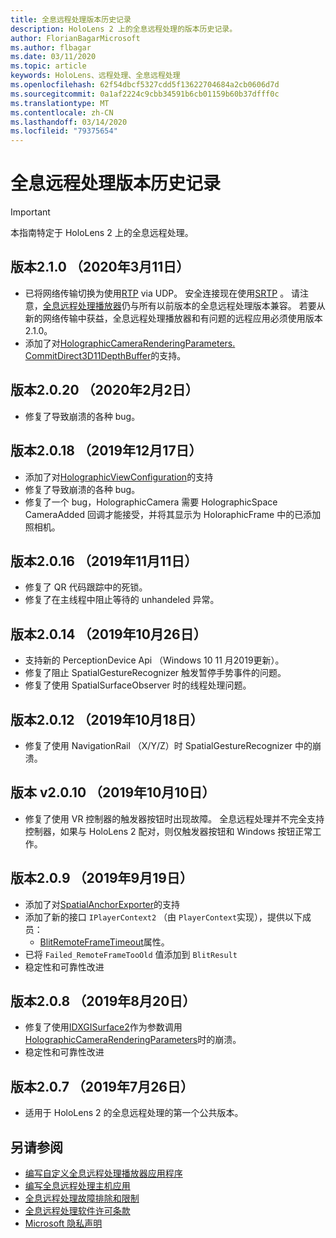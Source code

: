 ```yaml
---
title: 全息远程处理版本历史记录
description: HoloLens 2 上的全息远程处理的版本历史记录。
author: FlorianBagarMicrosoft
ms.author: flbagar
ms.date: 03/11/2020
ms.topic: article
keywords: HoloLens、远程处理、全息远程处理
ms.openlocfilehash: 62f54dbcf5327cdd5f13622704684a2cb0606d7d
ms.sourcegitcommit: 0a1af2224c9cbb34591b6cb01159b60b37dfff0c
ms.translationtype: MT
ms.contentlocale: zh-CN
ms.lasthandoff: 03/14/2020
ms.locfileid: "79375654"
---
```

# <a name="holographic-remoting-version-history"></a>全息远程处理版本历史记录

> [!IMPORTANT]
> 本指南特定于 HoloLens 2 上的全息远程处理。

## 版本2.1.0 （2020年3月11日）<a name="v2.1.0"></a>
* 已将网络传输切换为使用[RTP](https://en.wikipedia.org/wiki/Real-time_Transport_Protocol) via UDP。 安全连接现在使用[SRTP](https://en.wikipedia.org/wiki/Secure_Real-time_Transport_Protocol) 。 请注意，[全息远程处理播放器](holographic-remoting-player.md)仍与所有以前版本的全息远程处理版本兼容。 若要从新的网络传输中获益，全息远程处理播放器和有问题的远程应用必须使用版本2.1.0。
* 添加了对[HolographicCameraRenderingParameters. CommitDirect3D11DepthBuffer](https://docs.microsoft.com/uwp/api/windows.graphics.holographic.holographiccamerarenderingparameters.commitdirect3d11depthbuffer#Windows_Graphics_Holographic_HolographicCameraRenderingParameters_CommitDirect3D11DepthBuffer_Windows_Graphics_DirectX_Direct3D11_IDirect3DSurface_)的支持。 

## 版本2.0.20 （2020年2月2日）<a name="v2.0.20"></a>
* 修复了导致崩溃的各种 bug。

## 版本2.0.18 （2019年12月17日）<a name="v2.0.18"></a>
* 添加了对[HolographicViewConfiguration](https://docs.microsoft.com/uwp/api/windows.graphics.holographic.holographicviewconfiguration)的支持
* 修复了导致崩溃的各种 bug。
* 修复了一个 bug，HolographicCamera 需要 HolographicSpace CameraAdded 回调才能接受，并将其显示为 HoloraphicFrame 中的已添加照相机。

## 版本2.0.16 （2019年11月11日）<a name="2.0.16"></a>
* 修复了 QR 代码跟踪中的死锁。
* 修复了在主线程中阻止等待的 unhandeled 异常。

## 版本2.0.14 （2019年10月26日）<a name="v2.0.14"></a>
* 支持新的 PerceptionDevice Api （Windows 10 11 月2019更新）。
* 修复了阻止 SpatialGestureRecognizer 触发暂停手势事件的问题。
* 修复了使用 SpatialSurfaceObserver 时的线程处理问题。

## 版本2.0.12 （2019年10月18日）<a name="v2.0.12"></a>
* 修复了使用 NavigationRail （X/Y/Z）时 SpatialGestureRecognizer 中的崩溃。

## 版本 v2.0.10 （2019年10月10日）<a name="v2.0.10"></a>
* 修复了使用 VR 控制器的触发器按钮时出现故障。 全息远程处理并不完全支持控制器，如果与 HoloLens 2 配对，则仅触发器按钮和 Windows 按钮正常工作。

## 版本2.0.9 （2019年9月19日）<a name="v2.0.9"></a>
* 添加了对[SpatialAnchorExporter](https://docs.microsoft.com/uwp/api/windows.perception.spatial.spatialanchorexporter)的支持
* 添加了新的接口 ```IPlayerContext2``` （由 ```PlayerContext```实现），提供以下成员：
  - [BlitRemoteFrameTimeout](holographic-remoting-create-player.md#BlitRemoteFrameTimeout)属性。
* 已将 ```Failed_RemoteFrameTooOld``` 值添加到 ```BlitResult```
* 稳定性和可靠性改进

## 版本2.0.8 （2019年8月20日）<a name="v2.0.8"></a>

* 修复了使用[IDXGISurface2](https://docs.microsoft.com/windows/win32/api/dxgi1_2/nn-dxgi1_2-idxgisurface2)作为参数调用[HolographicCameraRenderingParameters](https://docs.microsoft.com/uwp/api/windows.graphics.holographic.holographiccamerarenderingparameters.commitdirect3d11depthbuffer)时的崩溃。
* 稳定性和可靠性改进

## 版本2.0.7 （2019年7月26日）<a name="v2.0.7"></a>

* 适用于 HoloLens 2 的全息远程处理的第一个公共版本。

## <a name="see-also"></a>另请参阅
* [编写自定义全息远程处理播放器应用程序](holographic-remoting-create-player.md)
* [编写全息远程处理主机应用](holographic-remoting-create-host.md)
* [全息远程处理故障排除和限制](holographic-remoting-troubleshooting.md)
* [全息远程处理软件许可条款](https://docs.microsoft.com/legal/mixed-reality/microsoft-holographic-remoting-software-license-terms)
* [Microsoft 隐私声明](https://go.microsoft.com/fwlink/?LinkId=521839)
